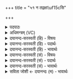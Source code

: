 +++
title = "५१ न तद्रक्षा\uf15cसि"

+++
<details><summary>पदपाठः</summary>

न। तत्। रक्षा॑ꣳसि। न। पि॒शा॒चाः। त॒र॒न्तिः। दे॒वाना॑म्। ओजः॑। प्र॒थ॒म॒जमिति॑ प्रथम॒ऽजम्। हि। ए॒तत्। यः। बि॒भर्त्ति॑। दा॒क्षा॒य॒णम्। हिर॑ण्यम्। सः। दे॒वेषु॑। कृ॒णु॒ते॒। दी॒र्घम्। आयुः॑। सः। म॒नु॒ष्ये᳖षु। कृ॒णु॒ते॒। दी॒र्घम्। आयुः॑। ५१।
</details>

<details><summary>अधिमन्त्रम् (VC)</summary>

- हिरण्यन्तेजो देवता
- दक्ष ऋषिः
- भुरिक्छक्वरी
- धैवतः
</details>

<details><summary>दयानन्द-सरस्वती (हि) - विषयः</summary>

अब ब्रह्मचर्य की प्रशंसा का विषय अगले मन्त्र में कहते हैं ॥
</details>

<details><summary>दयानन्द-सरस्वती (हि) - पदार्थः</summary>

पदार्थान्वयभाषाः -  हे मनुष्यो ! जो (देवानाम्) विद्वानों का (प्रथमजम्) प्रथम अवस्था वा ब्रह्मचर्य्य आश्रम में उत्पन्न हुआ (ओजः) बल पराक्रम है, (तत्) उसको (न, रक्षांसि) न अन्यों को पीड़ा विशेष देकर अपनी ही रक्षा करनेहारे और (न, पिशाचाः) न प्राणियों के रुधिरादि को खानेवाले हिंसक म्लेच्छाचारी दुष्टजन (तरन्ति) उल्लङ्घन करते। (यः) जो मनुष्य (हि, एतत्) इस (दाक्षायणम्) चतुर को प्राप्त होने योग्य (हिरण्यम्) तेजःस्वरूप ब्रह्मचर्य्य को (बिभर्त्ति) धारण वा पोषण करता है, (सः) वह (देवेषु) विद्वानों में (दीर्घम्, आयुः) अधिक अवस्था को (कृणुते) प्राप्त होता और (सः) वह (मनुष्येषु) मननशील जनों में (दीर्घम्, आयुः) बड़ी अवस्था को (कृणुते) प्राप्त करता है ॥५१ ॥
</details>

<details><summary>दयानन्द-सरस्वती (हि) - भावार्थः</summary>

भावार्थभाषाः -  जो प्रथम अवस्था में बड़े धर्मयुक्त ब्रह्मचर्य्य से पूर्ण विद्या पढ़ते हैं, उनको न कोई चोर न दायभागी और न उनको भार होता है। जो विद्वान् इस प्रकार धर्मयुक्त कर्म के साथ वर्त्तते हैं, वे विद्वानों और मनुष्यों में बड़ी अवस्था को प्राप्त होके निरन्तर आनन्दित होते और दूसरों को आनन्दित करते हैं ॥५१ ॥
</details>

<details><summary>दयानन्द-सरस्वती (सं) - विषयः</summary>

अथ ब्रह्मचर्यप्रशंसाविषयमाह ॥
</details>

<details><summary>दयानन्द-सरस्वती (सं) - पदार्थः</summary>

पदार्थान्वयभाषाः -  हे मनुष्याः ! यद्देवानां प्रथमजमोजोऽस्ति, न तद्रक्षांसि न पिशाचास्तरन्ति, यो ह्येतद् दाक्षायणं हिरण्यं बिभर्त्ति, स देवेषु दीर्घमायुः कृणुते, स मनुष्येषु दीर्घमायुः कृणुते ॥५१ ॥
</details>

<details><summary>दयानन्द-सरस्वती (सं) - भावार्थः</summary>

भावार्थभाषाः -  ये प्रथमे वयसि दीर्घेण धर्म्येण ब्रह्मचर्येण पूर्णां विद्यामधीयते, न तेषां केचिच्चोरा न दायभागिनो न तेषां भारो भवति। य एवं विद्वांसो धर्म्येण वर्त्तन्ते ते विद्वत्सु मनुष्येषु च दीर्घमायुर्लब्ध्वा सततमानन्दन्त्यन्यानानन्दयन्ति च ॥५१ ॥
</details>

<details><summary>सविता जोशी ← दयानन्दः (म) - भावार्थः</summary>

भावार्थभाषाः -  जे प्रथमावस्थेत धर्माने वागून ब्रह्मचर्य पालन करून पूर्ण विद्या प्राप्त करतात त्यांची विद्या व बल कुणी चोरून घेऊ शकत नाही. त्यांचा भागीदार बनू शकत नाही किंवा ते भारवहक बनू शकत नाहीत. जे विद्वान अशा प्रकारचे धर्मयुक्त कर्म करतात ते इतरांपेक्षा अधिक वर्षे जगतात. सतत आनंदी राहून इतरांनाही आनंदी करतात.
</details>
